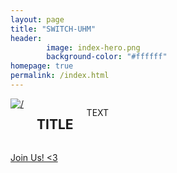 ```yaml
---
layout: page
title: "SWITCH-UHM"
header:
		image: index-hero.png
		background-color: "#ffffff"
homepage: true
permalink: /index.html
---
```



<div class="row t60">
  <div class="medium-4 columns frontpage-widget">
		<a href="GOTO HERE"><img src="IMAGE" alt=/></a>
    <h2 class="font-size-h3 t10">TITLE</h2>
    <p>TEXT</p>
    <p><a class="button tiny radius" href="GOTO HERE"></a></p>
  </div>
</div>



<a href="https://switch-uhm.github.io/join/" class="primary button">Join Us! <3</a>